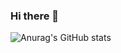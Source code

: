 ### Hi there 👋

![Anurag's GitHub stats](https://github-readme-stats.vercel.app/api?username=clarapmorais&show_icons=true&theme=radical)
